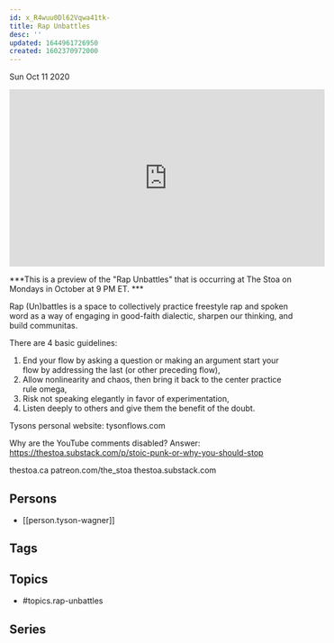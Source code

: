```yaml
---
id: x_R4wuu0Dl62Vqwa41tk-
title: Rap Unbattles
desc: ''
updated: 1644961726950
created: 1602370972000
---
```





Sun Oct 11 2020

<iframe width="560" height="315" src="https://www.youtube.com/embed/iVLcKffOgds" title="Rap Unbattles w/ Tyson Wagner" frameborder="0" allow="accelerometer; autoplay; clipboard-write; encrypted-media; gyroscope; picture-in-picture" allowfullscreen ></iframe>

***This is a preview of the "Rap Unbattles" that is occurring at The Stoa on Mondays in October at 9 PM ET. ***

Rap (Un)battles is a space to collectively practice freestyle rap and spoken word as a way of engaging in good-faith dialectic, sharpen our thinking, and build communitas.

There are 4 basic guidelines:

1) End your flow by asking a question or making an argument
start your flow by addressing the last (or other preceding flow),
2) Allow nonlinearity and chaos, then bring it back to the center
practice rule omega,
3) Risk not speaking elegantly in favor of experimentation,
4) Listen deeply to others and give them the benefit of the doubt.

Tysons personal website: tysonflows.com

Why are the YouTube comments disabled? Answer: https://thestoa.substack.com/p/stoic-punk-or-why-you-should-stop

thestoa.ca
patreon.com/the_stoa
thestoa.substack.com

## Persons

- [[person.tyson-wagner]]

## Tags



## Topics

- #topics.rap-unbattles

## Series




